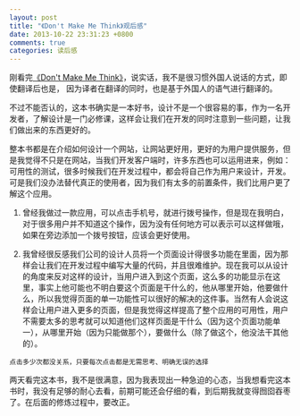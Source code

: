```yaml
---
layout: post
title: "《Don't Make Me Think》观后感"
date: 2013-10-22 23:31:23 +0800
comments: true
categories: 读后感
---
```

刚看完[《Don\'t Make Me Think》](http://www.amazon.cn/gp/product/B00QGA04RM/ref=as_li_tf_tl?ie=UTF8&camp=536&creative=3200&creativeASIN=B00QGA04RM&linkCode=as2&tag=robinwu-23)，说实话，我不是很习惯外国人说话的方式，即使翻译后也是， 因为译者在翻译的同时，也是基于外国人的语气进行翻译的。

不过不能否认的，这本书确实是一本好书，设计不是一个很容易的事，作为一名开发者，了解设计是一门必修课，这样会让我们在开发的同时注意到一些问题，让我们做出来的东西更好的。<!-- more -->

整本书都是在介绍如何设计一个网站，让网站更好用，更好的为用户提供服务，但是我觉得不只是在网站，当我们开发客户端时，许多东西也可以运用进来，例如：可用性的测试，很多时候我们在开发过程中，都会将自己作为用户来设计，开发。可是我们没办法替代真正的使用者，因为我们有太多的前置条件，我们比用户更了解这个应用。

1. 曾经我做过一款应用，可以点击手机号，就进行拨号操作，但是现在我明白，对于很多用户并不知道这个操作，因为没有任何地方可以表示可以这样做哦，如果在旁边添加一个拨号按钮，应该会更好使用。

1. 我曾经很反感我们公司的设计人员将一个页面设计得很多功能在里面，因为那样会让我们在开发过程中编写大量的代码，并且很难维护。现在我可以从设计的角度来反对这样的设计，当用户进入到这个页面，这么多的功能显示在这里，事实上他可能也不明白要这个页面是干什么的，他从哪里开始，他要做什么，所以我觉得页面的单一功能性可以很好的解决的这件事。当然有人会说这样会让用户进入更多的页面，但是我觉得这样提高了整个应用的可用性，用户不需要太多的思考就可以知道他们这样页面是干什么（因为这个页面功能单一），从哪里开始（因为只能做那个），要做什么（除了做这个，他没法干其他的）。

`点击多少次都没关系，只要每次点击都是无需思考、明确无误的选择`

两天看完这本书，我不是很满意，因为我表现出一种急迫的心态，当我想看完这本书时，我没有足够的耐心去看，前期可能还会仔细的看，到后期我就变得囫囵吞枣了。在后面的修炼过程中，要改正。


